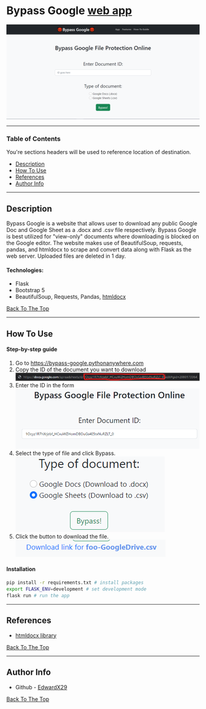# Bypass Google [web app](bypass-google.pythonanywhere.com)

![Project Image](https://raw.githubusercontent.com/EdwardX29/bypass-google/main/.github/images/bypassProject.png)

---

### Table of Contents
You're sections headers will be used to reference location of destination.

- [Description](#description)
- [How To Use](#how-to-use)
- [References](#references)
- [Author Info](#author-info)

---

## Description

Bypass Google is a website that allows user to download any public Google Doc and Google Sheet as a .docx and .csv file respectively. Bypass Google is best utilized for "view-only" documents where downloading is blocked on the Google editor. The website makes use of BeautifulSoup, requests, pandas, and htmldocx to scrape and convert data along with Flask as the web server. Uploaded files are deleted in 1 day.

#### Technologies:

- Flask
- Bootstrap 5
- BeautifulSoup, Requests, Pandas, [htmldocx](https://pypi.org/project/htmldocx/)

[Back To The Top](#read-me-template)

---

## How To Use

#### Step-by-step guide
1. Go to https://bypass-google.pythonanywhere.com
2. Copy the ID of the document you want to download
![Step 2 image](https://raw.githubusercontent.com/EdwardX29/bypass-google/main/.github/images/doc-id2.png)
3. Enter the ID in the form
![Step 3 image](https://raw.githubusercontent.com/EdwardX29/bypass-google/main/.github/images/step2.png)
4. Select the type of file and click Bypass.   
![Step 4 image](https://raw.githubusercontent.com/EdwardX29/bypass-google/main/.github/images/step3.png) 
5. Click the button to download the file.   
![Step 5 image](https://raw.githubusercontent.com/EdwardX29/bypass-google/main/.github/images/step4.png) 

#### Installation
```bash
pip install -r requirements.txt # install packages
export FLASK_ENV=development # set development mode
flask run # run the app
```

---
## References
- [htmldocx library](https://pypi.org/project/htmldocx/)

[Back To The Top](#read-me-template)

---


## Author Info

- Github - [EdwardX29](https://github.com/EdwardX29)

[Back To The Top](#read-me-template)